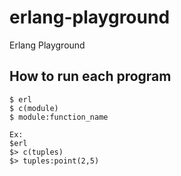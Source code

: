 # erlang-playground
Erlang Playground

## How to run each program

```
$ erl
$ c(module)
$ module:function_name

Ex:
$erl
$> c(tuples)
$> tuples:point(2,5)
```
